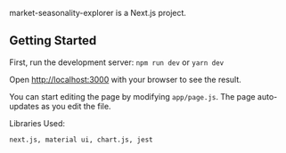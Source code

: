 market-seasonality-explorer is a Next.js project.

## Getting Started

First, run the development server: `npm run dev` or `yarn dev`

Open [http://localhost:3000](http://localhost:3000) with your browser to see the result.

You can start editing the page by modifying `app/page.js`. The page auto-updates as you edit the file.


Libraries Used:
```
next.js, material ui, chart.js, jest
```
